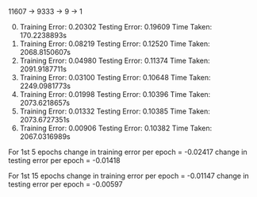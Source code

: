 11607 -> 9333 -> 9 -> 1

0) Training Error: 0.20302      Testing Error: 0.19609  Time Taken: 170.2238893s
5) Training Error: 0.08219      Testing Error: 0.12520  Time Taken: 2068.8150607s
10) Training Error: 0.04980     Testing Error: 0.11374  Time Taken: 2091.9187711s
15) Training Error: 0.03100     Testing Error: 0.10648  Time Taken: 2249.0981773s
20) Training Error: 0.01998     Testing Error: 0.10396  Time Taken: 2073.6218657s
25) Training Error: 0.01332     Testing Error: 0.10385  Time Taken: 2073.6727351s
30) Training Error: 0.00906     Testing Error: 0.10382  Time Taken: 2067.0316989s

For 1st 5 epochs
change in training error per epoch = -0.02417
change in testing error per epoch = -0.01418

For 1st 15 epochs
change in training error per epoch = -0.01147
change in testing error per epoch = -0.00597